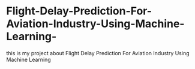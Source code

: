# Flight-Delay-Prediction-For-Aviation-Industry-Using-Machine-Learning-
this is my project about Flight Delay Prediction For Aviation Industry Using Machine Learning 
